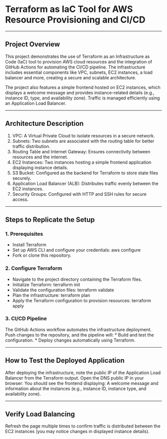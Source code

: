 # Terraform as IaC Tool for AWS Resource Provisioning and CI/CD

----------------------------------------------------------------------------------------------------------------------------------------------------------------------------------------------------------------------------------------------------------------------------------------------------------------------------------------------------------------------------------------------------------------------------------------------------------------

## Project Overview
This project demonstrates the use of Terraform as an Infrastructure as Code (IaC) tool to provision AWS cloud resources and the integration of GitHub Actions for automating the CI/CD pipeline. The infrastructure includes essential components like VPC, subnets, EC2 instances, a load balancer and more, creating a secure and scalable architecture.

The project also features a simple frontend hosted on EC2 instances, which displays a welcome message and provides instance-related details (e.g., instance ID, type, and availability zone). Traffic is managed efficiently using an Application Load Balancer.

----------------------------------------------------------------------------------------------------------------------------------------------------------------------------------------------------------------------------------------------------------------------------------------------------------------------------------------------------------------------------------------------------------------------------------------------------------------

## Architecture Description

1. VPC: A Virtual Private Cloud to isolate resources in a secure network.
2. Subnets: Two subnets are associated with the routing table for better traffic distribution.
3. Routing Table and Internet Gateway: Ensures connectivity between resources and the internet.
4. EC2 Instances: Two instances hosting a simple frontend application displaying instance details.
5. S3 Bucket: Configured as the backend for Terraform to store state files securely.
6. Application Load Balancer (ALB): Distributes traffic evenly between the EC2 instances.
7. Security Groups: Configured with HTTP and SSH rules for secure access.
   
----------------------------------------------------------------------------------------------------------------------------------------------------------------------------------------------------------------------------------------------------------------------------------------------------------------------------------------------------------------------------------------------------------------------------------------------------------------

## Steps to Replicate the Setup

### 1. Prerequisites

* Install Terraform
* Set up AWS CLI and configure your credentials:
     aws configure
* Fork or clone this repository.

### 2. Configure Terraform

* Navigate to the project directory containing the Terraform files.
* Initialize Terraform:
    terraform init
* Validate the configuration files:
    terraform validate
* Plan the infrastructure:
    terraform plan
* Apply the Terraform configuration to provision resources:
    terraform apply

### 3. CI/CD Pipeline

The GitHub Actions workflow automates the infrastructure deployment. Push changes to the repository, and the pipeline will:
    * Build and test the configuration.
    * Deploy changes automatically using Terraform.
    
----------------------------------------------------------------------------------------------------------------------------------------------------------------------------------------------------------------------------------------------------------------------------------------------------------------------------------------------------------------------------------------------------------------------------------------------------------------

## How to Test the Deployed Application

After deploying the infrastructure, note the public IP of the Application Load Balancer from the Terraform output.
Open the DNS public IP in your browser:
You should see the frontend displaying:
        A welcome message and information about the instances (e.g., instance ID, instance type, and availability zone).
        
----------------------------------------------------------------------------------------------------------------------------------------------------------------------------------------------------------------------------------------------------------------------------------------------------------------------------------------------------------------------------------------------------------------------------------------------------------------

## Verify Load Balancing

Refresh the page multiple times to confirm traffic is distributed between the EC2 instances (you may notice changes in displayed instance details).
